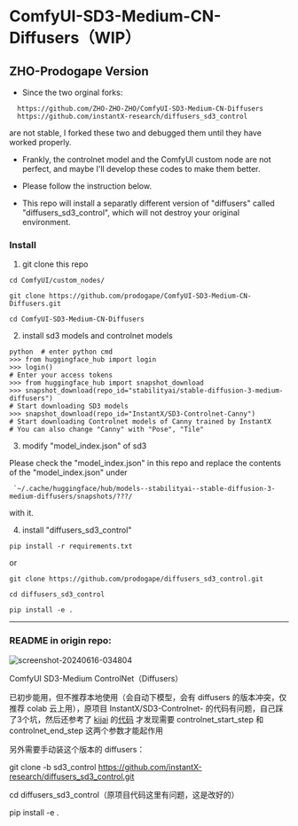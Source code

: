 # ComfyUI-SD3-Medium-CN-Diffusers（WIP）
## ZHO-Prodogape Version

- Since the two orginal forks:
```
  https://github.com/ZHO-ZHO-ZHO/ComfyUI-SD3-Medium-CN-Diffusers
  https://github.com/instantX-research/diffusers_sd3_control
```
are not stable, I forked these two and debugged them until they have worked properly.

- Frankly, the controlnet model and the ComfyUI custom node are not perfect, and maybe I'll develop these codes to make them better.

- Please follow the instruction below.
 
- This repo will install a separatly different version of "diffusers" called "diffusers_sd3_control", which will not destroy your original environment.

### Install

1. git clone this repo
    
```
cd ComfyUI/custom_nodes/

git clone https://github.com/prodogape/ComfyUI-SD3-Medium-CN-Diffusers.git

cd ComfyUI-SD3-Medium-CN-Diffusers
```

2. install sd3 models and controlnet models

```
python  # enter python cmd
>>> from huggingface_hub import login
>>> login()
# Enter your access tokens
>>> from huggingface_hub import snapshot_download
>>> snapshot_download(repo_id="stabilityai/stable-diffusion-3-medium-diffusers")
# Start downloading SD3 models
>>> snapshot_download(repo_id="InstantX/SD3-Controlnet-Canny")
# Start downloading Controlnet models of Canny trained by InstantX
# You can also change "Canny" with "Pose", "Tile"
```

3. modify "model_index.json" of sd3

Please check the "model_index.json" in this repo and replace the contents of the "model_index.json" under 
```
 `~/.cache/huggingface/hub/models--stabilityai--stable-diffusion-3-medium-diffusers/snapshots/???/
```
with it.


4. install "diffusers_sd3_control"
    
```
pip install -r requirements.txt
```
or
```
git clone https://github.com/prodogape/diffusers_sd3_control.git

cd diffusers_sd3_control

pip install -e .
```



---
### README in origin repo:

![screenshot-20240616-034804](https://github.com/ZHO-ZHO-ZHO/ComfyUI-SD3-Medium-CN-Diffusers/assets/140084057/a09efa7c-6df0-464d-a7bc-19c3af913a67)


ComfyUI SD3-Medium ControlNet（Diffusers）


已初步能用，但不推荐本地使用（会自动下模型，会有 diffusers 的版本冲突，仅推荐 colab 云上用），原项目 InstantX/SD3-Controlnet- 的代码有问题，自己踩了3个坑，然后还参考了 [kijai](https://github.com/kijai) 的[代码](https://github.com/kijai/ComfyUI-DiffusersSD3Wrapper) 才发现需要 controlnet_start_step 和 controlnet_end_step 这两个参数才能起作用


另外需要手动装这个版本的 diffusers：

git clone -b sd3_control https://github.com/instantX-research/diffusers_sd3_control.git

cd diffusers_sd3_control（原项目代码这里有问题，这是改好的）

pip install -e .
